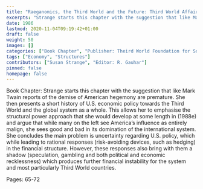 ```yaml
---
title: "Raeganomics, the Third World and the Future: Third World Affairs 1986"
excerpts: "Strange starts this chapter with the suggestion that like Mark Twain reports of the demise of American hegemony are premature. She then presents a short history of U.S. economic policy towards the Third World and the global system as a whole. This allows her to emphasise the structural power approach that she would develop at some length in (1988e) and argue that while many on the left see America’s influence as entirely malign, she sees good and bad in its domination of the international system. She concludes the main problem is uncertainty regarding U.S. policy, which while leading to rational responses (risk-avoiding devices, such as hedging) in the financial structure. However, these responses also bring with them a shadow (speculation, gambling and both political and economic recklessness) which produces further financial instability for the system and most particularly Third World countries."
date: 1986
lastmod: 2020-11-04T09:19:42+01:00
draft: false
weight: 50
images: []
categories: ["Book Chapter", "Publisher: Theird World Foundation for Social and Economic Studies "]
tags: ["Economy", "Structures"]
contributors: ["Susan Strange", "Editor: R. Gauhar"]
pinned: false
homepage: false
---
```


Book Chapter: Strange starts this chapter with the suggestion that like Mark Twain reports of the demise of American hegemony are premature. She then presents a short history of U.S. economic policy towards the Third World and the global system as a whole. This allows her to emphasise the structural power approach that she would develop at some length in (1988e) and argue that while many on the left see America’s influence as entirely malign, she sees good and bad in its domination of the international system. She concludes the main problem is uncertainty regarding U.S. policy, which while leading to rational responses (risk-avoiding devices, such as hedging) in the financial structure. However, these responses also bring with them a shadow (speculation, gambling and both political and economic recklessness) which produces further financial instability for the system and most particularly Third World countries.

Pages: 65-72